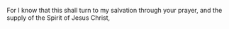 For I know that this shall turn to my salvation through your prayer, and the supply of the Spirit of Jesus Christ,

